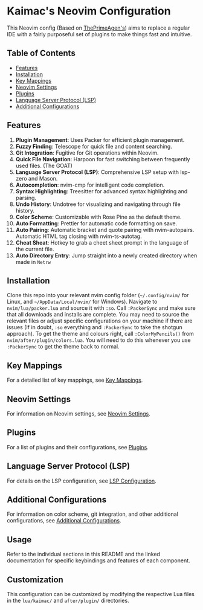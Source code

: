 # Kaimac's Neovim Configuration

This Neovim config (Based on [ThePrimeAgen's](https://github.com/ThePrimeagen/init.lua)) aims to replace a regular IDE with a fairly purposeful set of plugins to make things fast and intuitive.

## Table of Contents
- [Features](#features)
- [Installation](#installation)
- [Key Mappings](#key-mappings)
- [Neovim Settings](#neovim-settings)
- [Plugins](#plugins)
- [Language Server Protocol (LSP)](#language-server-protocol-lsp)
- [Additional Configurations](#additional-configurations)

## Features

1. **Plugin Management**: Uses Packer for efficient plugin management.
2. **Fuzzy Finding**: Telescope for quick file and content searching.
3. **Git Integration**: Fugitive for Git operations within Neovim.
4. **Quick File Navigation**: Harpoon for fast switching between frequently used files. (The GOAT)
5. **Language Server Protocol (LSP)**: Comprehensive LSP setup with lsp-zero and Mason.
6. **Autocompletion**: nvim-cmp for intelligent code completion.
7. **Syntax Highlighting**: Treesitter for advanced syntax highlighting and parsing.
8. **Undo History**: Undotree for visualizing and navigating through file history.
9. **Color Scheme**: Customizable with Rose Pine as the default theme.
10. **Auto Formatting**: Prettier for automatic code formatting on save.
11. **Auto Pairing**: Automatic bracket and quote pairing with nvim-autopairs. Automatic HTML tag closing with nvim-ts-autotag.
12. **Cheat Sheat**: Hotkey to grab a cheet sheet prompt in the language of the current file.
13. **Auto Directory Entry**: Jump straight into a newly created directory when made in `Netrw`

## Installation

Clone this repo into your relevant nvim config folder (`~/.config/nvim/` for Linux, and `~/AppData/Local/nvim/` for Windows). Navigate to `nvim/lua/packer.lua` and source it with `:so`. Call `:PackerSync` and make sure that all downloads and installs are complete. You may need to source the relevant files or adjust specific configurations on your machine if there are issues (If in doubt, `:so` everything and `:PackerSync` to take the shotgun approach). To get the theme and colours right, call `:ColorMyPencils()` from `nvim/after/plugin/colors.lua`. You will need to do this whenever you use `:PackerSync` to get the theme back to normal.

## Key Mappings

For a detailed list of key mappings, see [Key Mappings](docs/key_mappings.md).

## Neovim Settings

For information on Neovim settings, see [Neovim Settings](docs/neovim_settings.md).

## Plugins

For a list of plugins and their configurations, see [Plugins](docs/plugins.md).

## Language Server Protocol (LSP)

For details on the LSP configuration, see [LSP Configuration](docs/lsp_configuration.md).

## Additional Configurations

For information on color scheme, git integration, and other additional configurations, see [Additional Configurations](docs/additional_configurations.md).

## Usage

Refer to the individual sections in this README and the linked documentation for specific keybindings and features of each component.

## Customization

This configuration can be customized by modifying the respective Lua files in the `lua/kaimac/` and `after/plugin/` directories.
